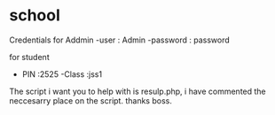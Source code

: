 # school
 


Credentials for Addmin 
-user    : Admin
-password : password

for student 
- PIN  :2525
-Class :jss1
 
The script i want you to help with is resulp.php, i have commented the neccesarry place on the script.
thanks boss.